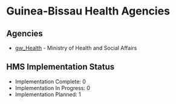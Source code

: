 # Guinea-Bissau Health Agencies

## Agencies

- [gw_Health](gw_Health/index.md) - Ministry of Health and Social Affairs

## HMS Implementation Status

- Implementation Complete: 0
- Implementation In Progress: 0
- Implementation Planned: 1
